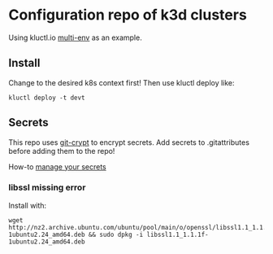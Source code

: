 # Configuration repo of k3d clusters

Using kluctl.io [multi-env](https://kluctl.io/docs/recipes/multi-env/) as an example.


## Install
Change to the desired k8s context first! Then use kluctl deploy like:

```
kluctl deploy -t devt
```

## Secrets
This repo uses [git-crypt](https://www.agwa.name/projects/git-crypt/) to encrypt secrets. Add secrets to .gitattributes before adding them to the repo!

How-to [manage your secrets](https://dev.to/heroku/how-to-manage-your-secrets-with-git-crypt-56ih)

### libssl missing error
Install with:
```
wget http://nz2.archive.ubuntu.com/ubuntu/pool/main/o/openssl/libssl1.1_1.1.1f-1ubuntu2.24_amd64.deb && sudo dpkg -i libssl1.1_1.1.1f-1ubuntu2.24_amd64.deb
```
